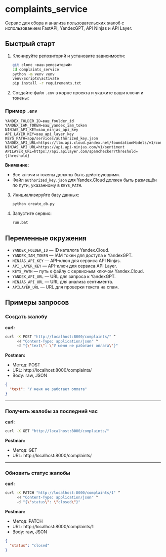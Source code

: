 # complaints_service

Сервис для сбора и анализа пользовательских жалоб с использованием FastAPI, YandexGPT, API Ninjas и API Layer.

## Быстрый старт

1. Клонируйте репозиторий и установите зависимости:
    ```sh
    git clone <ваш-репозиторий>
    cd complaints_service
    python -m venv venv
    venv\Scripts\activate
    pip install -r requirements.txt
    ```

2. Создайте файл `.env` в корне проекта и укажите ваши ключи и токены:

### Пример `.env`

```properties
YANDEX_FOLDER_ID=ваш_foulder_id
YANDEX_IAM_TOKEN=ваш_yandex_iam_token
NINJAS_API_KEY=ваш_ninjas_api_key
API_LAYER_KEY=ваш_api_layer_key
KEYS_PATH=app/services/authorized_key.json
YANDEX_API_URL=https://llm.api.cloud.yandex.net/foundationModels/v1/completion
NINJAS_API_URL=https://api.api-ninjas.com/v1/sentiment
APILAYER_URL=https://api.apilayer.com/spamchecker?threshold={threshold}
```

**Внимание:**  
- Все ключи и токены должны быть действующими.
- Файл `authorized_key.json` для Yandex.Cloud должен быть размещён по пути, указанному в `KEYS_PATH`.

3. Инициализируйте базу данных:
    ```bash
    python create_db.py
    ```

4. Запустите сервис:
    ```bash
    run.bat
    ```

## Переменные окружения

- `YANDEX_FOLDER_ID` — ID каталога Yandex.Cloud.
- `YANDEX_IAM_TOKEN` — IAM токен для доступа к YandexGPT.
- `NINJAS_API_KEY` — API-ключ для сервиса API Ninjas.
- `API_LAYER_KEY` — API-ключ для сервиса API Layer.
- `KEYS_PATH` — путь к файлу с сервисным ключом Yandex.Cloud.
- `YANDEX_API_URL` — URL для запроса к YandexGPT.
- `NINJAS_API_URL` — URL для анализа сентимента.
- `APILAYER_URL` — URL для проверки текста на спам.

## Примеры запросов

### Создать жалобу

**curl:**
```sh
curl -X POST "http://localhost:8000/complaints/" ^
     -H "Content-Type: application/json" ^
     -d "{\"text\": \"У меня не работает оплата\"}"
```

**Postman:**
- Метод: POST
- URL: http://localhost:8000/complaints/
- Body: raw, JSON
```json
{
  "text": "У меня не работает оплата"
}
```

---

### Получить жалобы за последний час

**curl:**
```sh
curl -X GET "http://localhost:8000/complaints/"
```

**Postman:**
- Метод: GET
- URL: http://localhost:8000/complaints/

---

### Обновить статус жалобы

**curl:**
```sh
curl -X PATCH "http://localhost:8000/complaints/1" ^
     -H "Content-Type: application/json" ^
     -d "{\"status\": \"closed\"}"
```

**Postman:**
- Метод: PATCH
- URL: http://localhost:8000/complaints/1
- Body: raw, JSON
```json
{
  "status": "closed"
}
```
